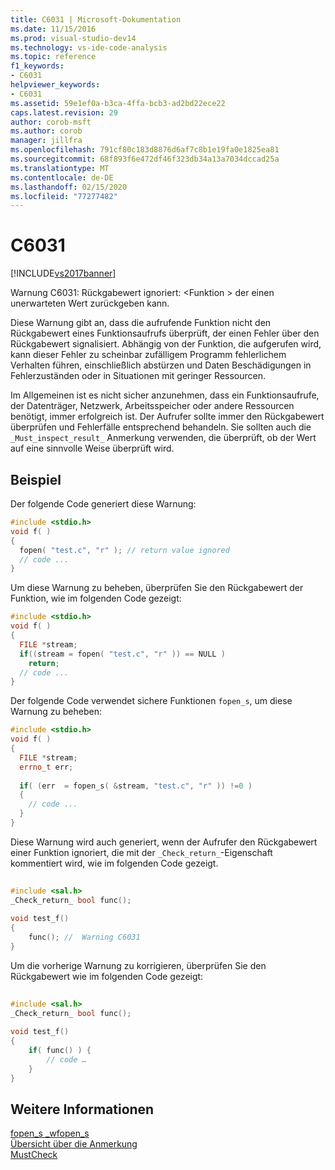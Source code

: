```yaml
---
title: C6031 | Microsoft-Dokumentation
ms.date: 11/15/2016
ms.prod: visual-studio-dev14
ms.technology: vs-ide-code-analysis
ms.topic: reference
f1_keywords:
- C6031
helpviewer_keywords:
- C6031
ms.assetid: 59e1ef0a-b3ca-4ffa-bcb3-ad2bd22ece22
caps.latest.revision: 29
author: corob-msft
ms.author: corob
manager: jillfra
ms.openlocfilehash: 791cf80c183d8876d6af7c8b1e19fa0e1825ea81
ms.sourcegitcommit: 68f893f6e472df46f323db34a13a7034dccad25a
ms.translationtype: MT
ms.contentlocale: de-DE
ms.lasthandoff: 02/15/2020
ms.locfileid: "77277482"
---
```

# <a name="c6031"></a>C6031
[!INCLUDE[vs2017banner](../includes/vs2017banner.md)]

Warnung C6031: Rückgabewert ignoriert: \<Funktion > der einen unerwarteten Wert zurückgeben kann.  
  
 Diese Warnung gibt an, dass die aufrufende Funktion nicht den Rückgabewert eines Funktionsaufrufs überprüft, der einen Fehler über den Rückgabewert signalisiert. Abhängig von der Funktion, die aufgerufen wird, kann dieser Fehler zu scheinbar zufälligem Programm fehlerlichem Verhalten führen, einschließlich abstürzen und Daten Beschädigungen in Fehlerzuständen oder in Situationen mit geringer Ressourcen.  
  
 Im Allgemeinen ist es nicht sicher anzunehmen, dass ein Funktionsaufrufe, der Datenträger, Netzwerk, Arbeitsspeicher oder andere Ressourcen benötigt, immer erfolgreich ist. Der Aufrufer sollte immer den Rückgabewert überprüfen und Fehlerfälle entsprechend behandeln. Sie sollten auch die `_Must_inspect_result_` Anmerkung verwenden, die überprüft, ob der Wert auf eine sinnvolle Weise überprüft wird.  
  
## <a name="example"></a>Beispiel  
 Der folgende Code generiert diese Warnung:  
  
```cpp  
#include <stdio.h>  
void f( )  
{  
  fopen( "test.c", "r" ); // return value ignored  
  // code ...  
}  
```  
  
 Um diese Warnung zu beheben, überprüfen Sie den Rückgabewert der Funktion, wie im folgenden Code gezeigt:  
  
```cpp  
#include <stdio.h>  
void f( )  
{  
  FILE *stream;  
  if((stream = fopen( "test.c", "r" )) == NULL )   
    return;  
  // code ...  
}  
```  
  
 Der folgende Code verwendet sichere Funktionen `fopen_s`, um diese Warnung zu beheben:  
  
```cpp  
#include <stdio.h>  
void f( )  
{  
  FILE *stream;  
  errno_t err;  
  
  if( (err  = fopen_s( &stream, "test.c", "r" )) !=0 )  
  {  
    // code ...  
  }  
}  
```  
  
 Diese Warnung wird auch generiert, wenn der Aufrufer den Rückgabewert einer Funktion ignoriert, die mit der `_Check_return_`-Eigenschaft kommentiert wird, wie im folgenden Code gezeigt.  
  
```cpp  
  
#include <sal.h>  
_Check_return_ bool func();  
  
void test_f()  
{  
    func(); //  Warning C6031  
}  
```  
  
 Um die vorherige Warnung zu korrigieren, überprüfen Sie den Rückgabewert wie im folgenden Code gezeigt:  
  
```cpp  
  
#include <sal.h>  
_Check_return_ bool func();  
  
void test_f()  
{  
    if( func() ) {  
        // code …  
    }  
}  
```  
  
## <a name="see-also"></a>Weitere Informationen  
 [fopen_s _wfopen_s](https://msdn.microsoft.com/library/c534857e-39ee-4a3f-bd26-dfe551ac96c3)   
 [Übersicht über die Anmerkung](https://msdn.microsoft.com/2345380e-2eeb-4107-907f-6e8b809c2643)   
 [MustCheck](https://msdn.microsoft.com/13c66d75-f1af-4c51-8fbe-029a38af8db0)

